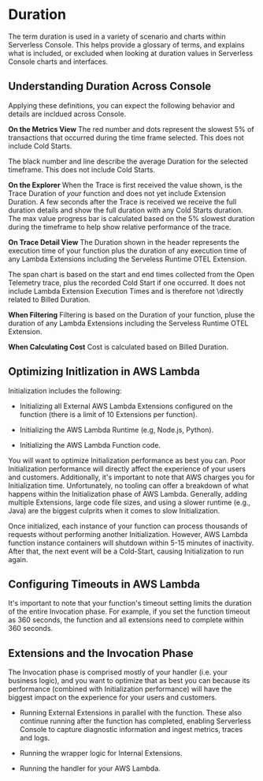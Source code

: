<!--
title: Duration
menuText: Duration
description: Details about the durations shown in the Console UI 
menuOrder: 8
-->

# Duration
The term duration is used in a variety of scenario and charts
within Serverless Console. This helps provide a glossary of terms, and 
explains what is included, or excluded when looking at duration
values in Serverless Console charts and interfaces.


## Understanding Duration Across Console
Applying these definitions, you can expect the following behavior and details
are incldued across Console. 

**On the Metrics View**
The red number and dots represent the slowest 5% of transactions that occurred 
during the time frame selected. This does not include Cold Starts. 

The black number and line describe the average Duration for the selected timeframe. 
This does not include Cold Starts.

**On the Explorer** 
When the Trace is first received the value shown, is the Trace Duration of *your* function
and does not yet include Extension Duration. A few seconds after the Trace is received we receive
the full duration details and show the full duration with any Cold Starts duration. The max value progress bar is calculated based on the 5% slowest duration during the timeframe to help show relative performance of the trace. 

**On Trace Detail View**
The Duration shown in the header represents the execution time
of your function plus the duration of any execution time of any Lambda Extensions 
including the Serveless Runtime OTEL Extension.

The span chart is based on the start and end times collected from the 
Open Telemetry trace, plus the recorded Cold Start if one occurred. 
It does not include Lambda Extension Execution Times and is therefore not \directly related to Billed Duration.

**When Filtering**
Filtering is based on the Duration of your function, pluse the duration 
of any Lambda Extensions including the Serveless Runtime OTEL Extension.

**When Calculating Cost**
Cost is calculated based on Billed Duration. 

## Optimizing Initlization in AWS Lambda
Initialization includes the following:

* Initializing all External AWS Lambda Extensions configured
on the function (there is a limit of 10 Extensions per function).

* Initializing the AWS Lambda Runtime (e.g, Node.js, Python).

* Initializing the AWS Lambda Function code.

You will want to optimize Initialization performance as best you can. Poor Initialization performance will directly affect the experience of your users and customers. Additionally, it's important to note that AWS charges you for Initialization time. Unfortunately, no tooling can offer a breakdown of what happens within the Initialization phase of AWS Lambda. Generally, adding multiple Extensions, large code file sizes, and using a slower runtime (e.g., Java) are the biggest culprits when it comes to slow Initialization.

Once initialized, each instance of your function can process thousands of requests without performing another Initialization. However, AWS Lambda function instance containers will shutdown within 5-15 minutes of inactivity. After that, the next event will be a Cold-Start, causing Initialization to run again.

## Configuring Timeouts in AWS Lambda
It's important to note that your function's timeout setting limits the duration of the entire Invocation phase. For example, if you set the function timeout as 360 seconds, the function and all extensions need to complete within 360 seconds.


## Extensions and the Invocation Phase

The Invocation phase is comprised mostly of your handler (i.e. your business logic), and you want to optimize that as best you can because its performance (combined with Initialization performance) will have the biggest impact on the experience for your users and customers.

* Running External Extensions in parallel with the function. These also continue running after the function has completed, enabling Serverless Console to capture diagnostic information and ingest metrics, traces and logs.

* Running the wrapper logic for Internal Extensions.

* Running the handler for your AWS Lambda.




